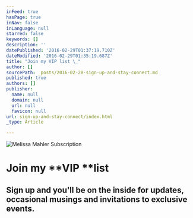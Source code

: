 ```yaml
---
inFeed: true
hasPage: true
inNav: false
inLanguage: null
starred: false
keywords: []
description: ''
datePublished: '2016-02-29T01:37:19.710Z'
dateModified: '2016-02-29T01:35:19.687Z'
title: "Join my VIP list \_"
author: []
sourcePath: _posts/2016-02-28-sign-up-and-stay-connect.md
published: true
authors: []
publisher:
  name: null
  domain: null
  url: null
  favicon: null
url: sign-up-and-stay-connect/index.html
_type: Article

---
```

![Melissa Mahler Subscription  ](https://the-grid-user-content.s3-us-west-2.amazonaws.com/946396f3-776a-4b60-ba0d-6c814a8236ad.jpg)

# Join my **VIP **list  

## Sign up and you'll be on the inside for updates, occasional  musings and invitations to exclusive events.